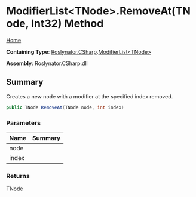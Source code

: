 # ModifierList\<TNode>\.RemoveAt\(TNode, Int32\) Method

[Home](../../../../README.md)

**Containing Type**: [Roslynator.CSharp](../../README.md)\.[ModifierList\<TNode>](../README.md)

**Assembly**: Roslynator\.CSharp\.dll

## Summary

Creates a new node with a modifier at the specified index removed\.

```csharp
public TNode RemoveAt(TNode node, int index)
```

### Parameters

| Name | Summary |
| ---- | ------- |
| node | |
| index | |

### Returns

TNode

